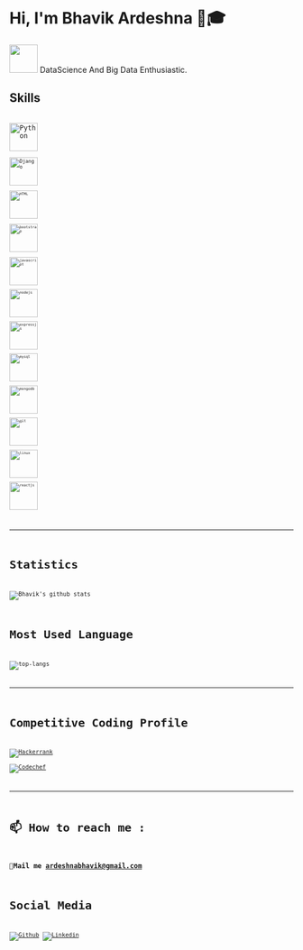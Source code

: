 # Hi, I'm Bhavik Ardeshna 👋🎓
<img src="https://media.giphy.com/media/VgCDAzcKvsR6OM0uWg/giphy.gif" width="50"> DataScience And Big Data Enthusiastic.



      
## Skills

<code> <img title="Python" height="50" src="https://www.vectorlogo.zone/logos/python/python-icon.svg"/> <code>
<code> <img title="Django" height="50" src="https://www.vectorlogo.zone/logos/djangoproject/djangoproject-ar21.svg"/> <code>
<code> <img title="HTML" height="50" src="https://www.vectorlogo.zone/logos/w3_html5/w3_html5-icon.svg" /> </code>
<code> <img title="bootstrap" height="50" src="https://www.vectorlogo.zone/logos/getbootstrap/getbootstrap-ar21.svg" /> </code>
<code> <img title="javascript" height="50" src="https://www.vectorlogo.zone/logos/javascript/javascript-horizontal.svg"/></code>
<code> <img title="nodejs" height="50" src="https://www.vectorlogo.zone/logos/nodejs/nodejs-horizontal.svg"/></code>
<code> <img title="expressjs" height="50" src="https://www.vectorlogo.zone/logos/expressjs/expressjs-ar21.svg"/></code>
<code> <img title="mysql" height="50" src="https://www.vectorlogo.zone/logos/mysql/mysql-horizontal.svg"/></code>
<code> <img title="mongodb" height="50" src="https://www.vectorlogo.zone/logos/mongodb/mongodb-ar21.svg"></code>
<code> <img title="git" height="50" src="https://www.vectorlogo.zone/logos/git-scm/git-scm-ar21.svg"/></code>
<code> <img title="linux" height="50" src="https://www.vectorlogo.zone/logos/linux/linux-ar21.svg"/></code>
<code> <img title="reactjs" height="50" src="https://www.vectorlogo.zone/logos/reactjs/reactjs-icon.svg"/></code>

  
---

# Statistics #

![Bhavik's github stats](https://github-readme-stats.vercel.app/api?username=Bhavik-Ardeshna&show_icons=true&title_color=ffd1dc&icon_color=79ff97&text_color=ffd1dc&bg_color=151515)


# Most Used Language #

![top-langs](https://github-readme-stats.vercel.app/api/top-langs?username=Bhavik-Ardeshna&show_icons=true&title_color=fff&icon_color=79ff97&text_color=9f9f9f&bg_color=151515)

---

# Competitive Coding Profile #

[![Hackerrank](https://img.shields.io/badge/-hackerrank-7cfc00?style=flat&labelColor=7cfc00&logo=hackerrank&logoColor=white)](https://www.hackerrank.com/ardeshnabhavik)	
[![Codechef](https://img.shields.io/badge/-Codechef-909090?style=flat&labelColor=909090&logo=Codechef&logoColor=white)](https://www.codechef.com/users/arvik_123)

---

# 📫 How to reach me : #
### 💌Mail me [ardeshnabhavik@gmail.com]()


# Social Media #
[![Github](https://img.shields.io/badge/-Github-000?style=flat&logo=Github&logoColor=white)](https://github.com/Bhavik-Ardeshna)
[![Linkedin](https://img.shields.io/badge/-LinkedIn-blue?style=flat&logo=Linkedin&logoColor=white)](https://www.linkedin.com/in/bhavik-ardeshna-a4494a1b0/)

